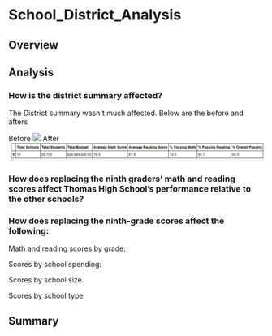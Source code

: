 # School_District_Analysis

## Overview



## Analysis

### How is the district summary affected?

The District summary wasn't  much affected. Below are the before and afters

Before
![](Resources/before_district_summary.JPG)
After
![](Resources/district_summary_after.JPG)


### How does replacing the ninth graders’ math and reading scores affect Thomas High School’s performance relative to the other schools?

### How does replacing the ninth-grade scores affect the following:

Math and reading scores by grade: 

Scores by school spending:

Scores by school size

Scores by school type

## Summary
